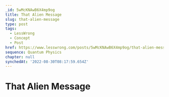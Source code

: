 ```yaml
---
_id: 5wMcKNAwB6X4mp9og
title: That Alien Message
slug: that-alien-message
type: post
tags:
  - LessWrong
  - Concept
  - Post
href: https://www.lesswrong.com/posts/5wMcKNAwB6X4mp9og/that-alien-message
sequence: Quantum Physics
chapter: null
synchedAt: '2022-08-30T08:17:59.654Z'
---
```

# That Alien Message

